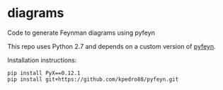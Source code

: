 # diagrams
Code to generate Feynman diagrams using pyfeyn

This repo uses Python 2.7 and depends on a custom version of [pyfeyn](https://github.com/kpedro88/pyfeyn).

Installation instructions:
```
pip install PyX==0.12.1
pip install git+https://github.com/kpedro88/pyfeyn.git
```
